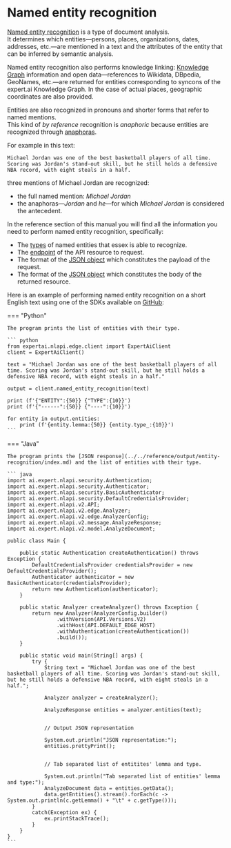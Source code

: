 # Named entity recognition

<a href="https://en.wikipedia.org/wiki/Named-entity_recognition" target="_blank">Named entity recognition</a> is a type of document analysis.  
It determines which entities&mdash;persons, places, organizations, dates, addresses, etc.&mdash;are mentioned in a text and the attributes of the entity that can be inferred by semantic analysis.

Named entity recognition also performs knowledge linking: [Knowledge Graph](../knowledgegraph/index.md) information and open data&mdash;references to Wikidata, DBpedia, GeoNames, etc.&mdash;are returned for entities corresponding to syncons of the expert.ai Knowledge Graph. In the case of actual places, geographic coordinates are also provided.

Entities are also recognized in pronouns and shorter forms that refer to named mentions.  
This kind of _by reference_ recognition is _anaphoric_ because entities are recognized through <a href="https://en.wikipedia.org/wiki/Anaphora_(linguistics)" target="_blank">anaphoras</a>.
 
For example in this text:

<pre>
<code><span class="bordered">Michael Jordan</span> was one of the best basketball players of all time.
Scoring was <span class="bordered">Jordan</span>'s stand-out skill, but <span class="bordered">he</span> still holds a defensive NBA record, with eight steals in a half.</code></pre>

three mentions of Michael Jordan are recognized:

- the full named mention: _Michael Jordan_
- the anaphoras&mdash;_Jordan_ and _he_&mdash;for which _Michael Jordan_ is considered the antecedent.

In the reference section of this manual you will find all the information you need to perform named entity recognition, specifically:

- The [types](../../reference/entity-types/index.md) of named entities that essex is able to recognize.
- The [endpoint](../../reference/endpoints/index.md) of the API resource to request.
- The format of the [JSON object](../../reference/request/entity-recognition/index.md) which constitutes the payload of the request.
- The format of the [JSON object](../../reference/output/entity-recognition/index.md) which constitutes the body of the returned resource.

Here is an example of performing named entity recognition on a short English text using one of the SDKs available on <a href="https://github.com/therealexpertai/" target="_blank">GitHub</a>:

=== "Python"
    
    The program prints the list of entities with their type.

    ``` python
    from expertai.nlapi.edge.client import ExpertAiClient
    client = ExpertAiClient()

    text = "Michael Jordan was one of the best basketball players of all time. Scoring was Jordan's stand-out skill, but he still holds a defensive NBA record, with eight steals in a half."

    output = client.named_entity_recognition(text)

    print (f'{"ENTITY":{50}} {"TYPE":{10}}')
    print (f'{"------":{50}} {"----":{10}}')

    for entity in output.entities:
        print (f'{entity.lemma:{50}} {entity.type_:{10}}')
    ```

=== "Java"
        
    The program prints the [JSON response](../../reference/output/entity-recognition/index.md) and the list of entities with their type.
    
    ``` java
    import ai.expert.nlapi.security.Authentication;
    import ai.expert.nlapi.security.Authenticator;
    import ai.expert.nlapi.security.BasicAuthenticator;
    import ai.expert.nlapi.security.DefaultCredentialsProvider;
    import ai.expert.nlapi.v2.API;
    import ai.expert.nlapi.v2.edge.Analyzer;
    import ai.expert.nlapi.v2.edge.AnalyzerConfig;
    import ai.expert.nlapi.v2.message.AnalyzeResponse;
    import ai.expert.nlapi.v2.model.AnalyzeDocument;
    
    public class Main {

        public static Authentication createAuthentication() throws Exception {
            DefaultCredentialsProvider credentialsProvider = new DefaultCredentialsProvider();
            Authenticator authenticator = new BasicAuthenticator(credentialsProvider);
            return new Authentication(authenticator);
        }

        public static Analyzer createAnalyzer() throws Exception {
            return new Analyzer(AnalyzerConfig.builder()
                    .withVersion(API.Versions.V2)
					.withHost(API.DEFAULT_EDGE_HOST)
                    .withAuthentication(createAuthentication())
                    .build());
        }

        public static void main(String[] args) {
            try {
                String text = "Michael Jordan was one of the best basketball players of all time. Scoring was Jordan's stand-out skill, but he still holds a defensive NBA record, with eight steals in a half.";

                Analyzer analyzer = createAnalyzer();

                AnalyzeResponse entities = analyzer.entities(text);


                // Output JSON representation

                System.out.println("JSON representation:");
                entities.prettyPrint();


                // Tab separated list of entitites' lemma and type.

                System.out.println("Tab separated list of entities' lemma and type:");
                AnalyzeDocument data = entities.getData();
                data.getEntities().stream().forEach(c -> System.out.println(c.getLemma() + "\t" + c.getType()));
            }
            catch(Exception ex) {
                ex.printStackTrace();
            }
        }
    }
    ```

